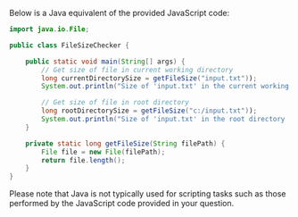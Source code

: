 Below is a Java equivalent of the provided JavaScript code:

```java
import java.io.File;

public class FileSizeChecker {

    public static void main(String[] args) {
        // Get size of file in current working directory
        long currentDirectorySize = getFileSize("input.txt"));
        System.out.println("Size of 'input.txt' in the current working directory : " + (currentDirectorySize / 1024) + " KB");

        // Get size of file in root directory
        long rootDirectorySize = getFileSize("c:/input.txt"));
        System.out.println("Size of 'input.txt' in the root directory : " + (rootDirectorySize / 1024) + " KB");
    }

    private static long getFileSize(String filePath) {
        File file = new File(filePath);
        return file.length();
    }
}
```
Please note that Java is not typically used for scripting tasks such as those performed by the JavaScript code provided in your question.
